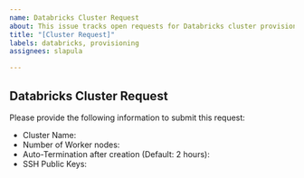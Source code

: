 ```yaml
---
name: Databricks Cluster Request
about: This issue tracks open requests for Databricks cluster provisioning
title: "[Cluster Request]"
labels: databricks, provisioning
assignees: slapula

---
```


## Databricks Cluster Request

Please provide the following information to submit this request:

* Cluster Name:
* Number of Worker nodes:
* Auto-Termination after creation (Default: 2 hours):
* SSH Public Keys:
